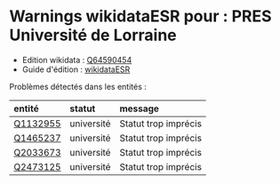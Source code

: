 Warnings wikidataESR pour : PRES Université de Lorraine
================

- Edition wikidata : [Q64590454](https://www.wikidata.org/wiki/Q64590454)
- Guide d'édition : [wikidataESR](https://github.com/cpesr/wikidataESR/)



Problèmes détectés dans les entités :

|entité                                             |statut     |message              |
|:--------------------------------------------------|:----------|:--------------------|
|[Q1132955](https://www.wikidata.org/wiki/Q1132955) |université |Statut trop imprécis |
|[Q1465237](https://www.wikidata.org/wiki/Q1465237) |université |Statut trop imprécis |
|[Q2033673](https://www.wikidata.org/wiki/Q2033673) |université |Statut trop imprécis |
|[Q2473125](https://www.wikidata.org/wiki/Q2473125) |université |Statut trop imprécis |
